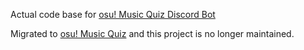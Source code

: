Actual code base for [osu! Music Quiz Discord Bot](https://github.com/inix1257/osuMusicQuizBot)

Migrated to [osu! Music Quiz](https://github.com/inix1257/osuMusicQuiz) and this project is no longer maintained.
